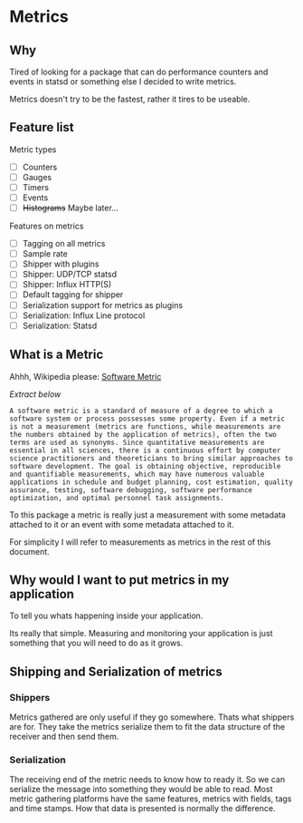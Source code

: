 # Metrics

## Why

Tired of looking for a package that can do performance counters and events in statsd or something else I decided to write metrics.

Metrics doesn't try to be the fastest, rather it tires to be useable.

## Feature list

Metric types

- [ ] Counters
- [ ] Gauges
- [ ] Timers
- [ ] Events
- [ ] ~~Histograms~~ Maybe later...

Features on metrics

- [ ] Tagging on all metrics
- [ ] Sample rate
- [ ] Shipper with plugins
- [ ] Shipper: UDP/TCP statsd
- [ ] Shipper: Influx HTTP(S)
- [ ] Default tagging for shipper
- [ ] Serialization support for metrics as plugins
- [ ] Serialization: Influx Line protocol
- [ ] Serialization: Statsd

## What is a Metric

Ahhh, Wikipedia please: [Software Metric](https://en.wikipedia.org/wiki/Software_metric)

*Extract below*

```text
A software metric is a standard of measure of a degree to which a software system or process possesses some property. Even if a metric is not a measurement (metrics are functions, while measurements are the numbers obtained by the application of metrics), often the two terms are used as synonyms. Since quantitative measurements are essential in all sciences, there is a continuous effort by computer science practitioners and theoreticians to bring similar approaches to software development. The goal is obtaining objective, reproducible and quantifiable measurements, which may have numerous valuable applications in schedule and budget planning, cost estimation, quality assurance, testing, software debugging, software performance optimization, and optimal personnel task assignments.
```

To this package a metric is really just a measurement with some metadata attached to it or an event with some metadata attached to it.

For simplicity I will refer to measurements as metrics in the rest of this document.

## Why would I want to put metrics in my application

To tell you whats happening inside your application.

Its really that simple. Measuring and monitoring your application is just something that you will need to do as it grows.

## Shipping and Serialization of metrics

### Shippers

Metrics gathered are only useful if they go somewhere. Thats what shippers are for. They take the metrics serialize them to fit the data structure of the receiver and then send them.

### Serialization

The receiving end of the metric needs to know how to ready it. So we can serialize the message into something they would be able to read. Most metric gathering platforms have the same features, metrics with fields, tags and time stamps. How that data is presented is normally the difference.